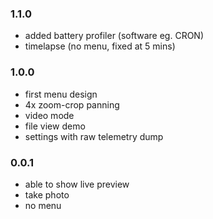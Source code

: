 ### 1.1.0

- added battery profiler (software eg. CRON)
- timelapse (no menu, fixed at 5 mins)

### 1.0.0

- first menu design
- 4x zoom-crop panning
- video mode
- file view demo
- settings with raw telemetry dump

### 0.0.1

- able to show live preview
- take photo
- no menu